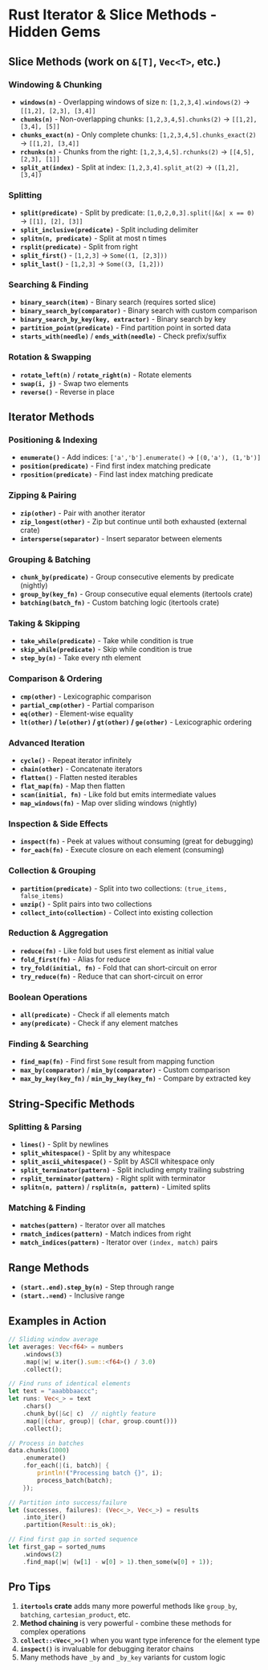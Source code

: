 # Rust Iterator & Slice Methods - Hidden Gems

## Slice Methods (work on `&[T]`, `Vec<T>`, etc.)

### Windowing & Chunking
- **`windows(n)`** - Overlapping windows of size n: `[1,2,3,4].windows(2)` → `[[1,2], [2,3], [3,4]]`
- **`chunks(n)`** - Non-overlapping chunks: `[1,2,3,4,5].chunks(2)` → `[[1,2], [3,4], [5]]`
- **`chunks_exact(n)`** - Only complete chunks: `[1,2,3,4,5].chunks_exact(2)` → `[[1,2], [3,4]]`
- **`rchunks(n)`** - Chunks from the right: `[1,2,3,4,5].rchunks(2)` → `[[4,5], [2,3], [1]]`
- **`split_at(index)`** - Split at index: `[1,2,3,4].split_at(2)` → `([1,2], [3,4])`

### Splitting
- **`split(predicate)`** - Split by predicate: `[1,0,2,0,3].split(|&x| x == 0)` → `[[1], [2], [3]]`
- **`split_inclusive(predicate)`** - Split including delimiter
- **`splitn(n, predicate)`** - Split at most n times
- **`rsplit(predicate)`** - Split from right
- **`split_first()`** - `[1,2,3]` → `Some((1, [2,3]))`
- **`split_last()`** - `[1,2,3]` → `Some((3, [1,2]))`

### Searching & Finding
- **`binary_search(item)`** - Binary search (requires sorted slice)
- **`binary_search_by(comparator)`** - Binary search with custom comparison
- **`binary_search_by_key(key, extractor)`** - Binary search by key
- **`partition_point(predicate)`** - Find partition point in sorted data
- **`starts_with(needle)`** / **`ends_with(needle)`** - Check prefix/suffix

### Rotation & Swapping
- **`rotate_left(n)`** / **`rotate_right(n)`** - Rotate elements
- **`swap(i, j)`** - Swap two elements
- **`reverse()`** - Reverse in place

## Iterator Methods

### Positioning & Indexing  
- **`enumerate()`** - Add indices: `['a','b'].enumerate()` → `[(0,'a'), (1,'b')]`
- **`position(predicate)`** - Find first index matching predicate
- **`rposition(predicate)`** - Find last index matching predicate

### Zipping & Pairing
- **`zip(other)`** - Pair with another iterator
- **`zip_longest(other)`** - Zip but continue until both exhausted (external crate)
- **`intersperse(separator)`** - Insert separator between elements

### Grouping & Batching
- **`chunk_by(predicate)`** - Group consecutive elements by predicate (nightly)
- **`group_by(key_fn)`** - Group consecutive equal elements (itertools crate)
- **`batching(batch_fn)`** - Custom batching logic (itertools crate)

### Taking & Skipping
- **`take_while(predicate)`** - Take while condition is true
- **`skip_while(predicate)`** - Skip while condition is true
- **`step_by(n)`** - Take every nth element

### Comparison & Ordering
- **`cmp(other)`** - Lexicographic comparison
- **`partial_cmp(other)`** - Partial comparison
- **`eq(other)`** - Element-wise equality
- **`lt(other)` / `le(other)` / `gt(other)` / `ge(other)`** - Lexicographic ordering

### Advanced Iteration
- **`cycle()`** - Repeat iterator infinitely
- **`chain(other)`** - Concatenate iterators
- **`flatten()`** - Flatten nested iterables
- **`flat_map(fn)`** - Map then flatten
- **`scan(initial, fn)`** - Like fold but emits intermediate values
- **`map_windows(fn)`** - Map over sliding windows (nightly)

### Inspection & Side Effects
- **`inspect(fn)`** - Peek at values without consuming (great for debugging)
- **`for_each(fn)`** - Execute closure on each element (consuming)

### Collection & Grouping
- **`partition(predicate)`** - Split into two collections: `(true_items, false_items)`
- **`unzip()`** - Split pairs into two collections
- **`collect_into(collection)`** - Collect into existing collection

### Reduction & Aggregation
- **`reduce(fn)`** - Like fold but uses first element as initial value
- **`fold_first(fn)`** - Alias for reduce
- **`try_fold(initial, fn)`** - Fold that can short-circuit on error
- **`try_reduce(fn)`** - Reduce that can short-circuit on error

### Boolean Operations
- **`all(predicate)`** - Check if all elements match
- **`any(predicate)`** - Check if any element matches

### Finding & Searching
- **`find_map(fn)`** - Find first `Some` result from mapping function
- **`max_by(comparator)`** / **`min_by(comparator)`** - Custom comparison
- **`max_by_key(key_fn)`** / **`min_by_key(key_fn)`** - Compare by extracted key

## String-Specific Methods

### Splitting & Parsing
- **`lines()`** - Split by newlines
- **`split_whitespace()`** - Split by any whitespace
- **`split_ascii_whitespace()`** - Split by ASCII whitespace only
- **`split_terminator(pattern)`** - Split including empty trailing substring
- **`rsplit_terminator(pattern)`** - Right split with terminator
- **`splitn(n, pattern)`** / **`rsplitn(n, pattern)`** - Limited splits

### Matching & Finding
- **`matches(pattern)`** - Iterator over all matches
- **`rmatch_indices(pattern)`** - Match indices from right
- **`match_indices(pattern)`** - Iterator over `(index, match)` pairs

## Range Methods
- **`(start..end).step_by(n)`** - Step through range
- **`(start..=end)`** - Inclusive range

## Examples in Action

```rust
// Sliding window average
let averages: Vec<f64> = numbers
    .windows(3)
    .map(|w| w.iter().sum::<f64>() / 3.0)
    .collect();

// Find runs of identical elements
let text = "aaabbbaaccc";
let runs: Vec<_> = text
    .chars()
    .chunk_by(|&c| c)  // nightly feature
    .map(|(char, group)| (char, group.count()))
    .collect();

// Process in batches
data.chunks(1000)
    .enumerate()
    .for_each(|(i, batch)| {
        println!("Processing batch {}", i);
        process_batch(batch);
    });

// Partition into success/failure
let (successes, failures): (Vec<_>, Vec<_>) = results
    .into_iter()
    .partition(Result::is_ok);

// Find first gap in sorted sequence
let first_gap = sorted_nums
    .windows(2)
    .find_map(|w| (w[1] - w[0] > 1).then_some(w[0] + 1));
```

## Pro Tips

1. **`itertools` crate** adds many more powerful methods like `group_by`, `batching`, `cartesian_product`, etc.
2. **Method chaining** is very powerful - combine these methods for complex operations
3. **`collect::<Vec<_>>()`** when you want type inference for the element type
4. **`inspect()`** is invaluable for debugging iterator chains
5. Many methods have `_by` and `_by_key` variants for custom logic